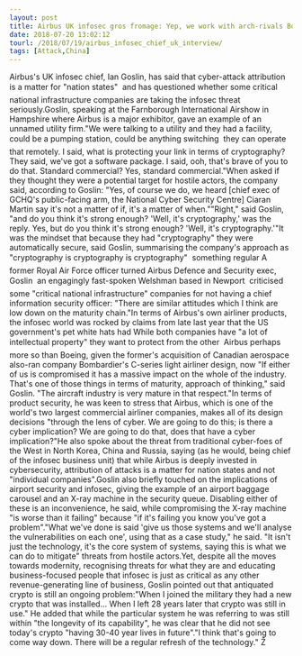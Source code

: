 ```yaml
---
layout: post
title: Airbus UK infosec gros fromage: Yep, we work with arch-rivals Boeing
date: 2018-07-20 13:02:12
tourl: /2018/07/19/airbus_infosec_chief_uk_interview/
tags: [Attack,China]
---
```

Airbus's UK infosec chief, Ian Goslin, has said that cyber-attack attribution is a matter for "nation states"  and has questioned whether some critical national infrastructure companies are taking the infosec threat seriously.Goslin, speaking at the Farnborough International Airshow in Hampshire where Airbus is a major exhibitor, gave an example of an unnamed utility firm."We were talking to a utility and they had a facility, could be a pumping station, could be anything switching  they can operate that remotely. I said, what is protecting your link in terms of cryptography? They said, we've got a software package. I said, ooh, that's brave of you to do that. Standard commercial? Yes, standard commercial."When asked if they thought they were a potential target for hostile actors, the company said, according to Goslin: "Yes, of course we do, we heard [chief exec of GCHQ's public-facing arm, the National Cyber Security Centre] Ciaran Martin say it's not a matter of if, it's a matter of when.""Right," said Goslin, "and do you think it's strong enough? 'Well, it's cryptography,' was the reply. Yes, but do you think it's strong enough? 'Well, it's cryptography.'"It was the mindset that because they had "cryptography" they were automatically secure, said Goslin, summarising the company's approach as "cryptography is cryptography is cryptography"  something regular A former Royal Air Force officer turned Airbus Defence and Security exec, Goslin  an engagingly fast-spoken Welshman based in Newport  criticised some "critical national infrastructure" companies for not having a chief information security officer: "There are similar attitudes which I think are low down on the maturity chain."In terms of Airbus's own airliner products, the infosec world was rocked by claims from late last year that the US government's pet white hats had While both companies have "a lot of intellectual property" they want to protect from the other  Airbus perhaps more so than Boeing, given the former's acquisition of Canadian aerospace also-ran company Bombardier's C-series light airliner design, now "If either of us is compromised it has a massive impact on the whole of the industry. That's one of those things in terms of maturity, approach of thinking," said Goslin. "The aircraft industry is very mature in that respect."In terms of product security, he was keen to stress that Airbus, which is one of the world's two largest commercial airliner companies, makes all of its design decisions "through the lens of cyber. We are going to do this; is there a cyber implication? We are going to do that, does that have a cyber implication?"He also spoke about the threat from traditional cyber-foes of the West in North Korea, China and Russia, saying (as he would, being chief of the infosec business unit) that while Airbus is deeply invested in cybersecurity, attribution of attacks is a matter for nation states and not "individual companies".Goslin also briefly touched on the implications of airport security and infosec, giving the example of an airport baggage carousel and an X-ray machine in the security queue. Disabling either of these is an inconvenience, he said, while compromising the X-ray machine "is worse than it failing" because "if it's failing you know you've got a problem"."What we've done is said 'give us those systems and we'll analyse the vulnerabilities on each one', using that as a case study," he said. "It isn't just the technology, it's the core system of systems, saying this is what we can do to mitigate" threats from hostile actors.Yet, despite all the moves towards modernity, recognising threats for what they are and educating business-focused people that infosec is just as critical as any other revenue-generating line of business, Goslin pointed out that antiquated crypto is still an ongoing problem:"When I joined the military they had a new crypto that was installed... When I left 28 years later that crypto was still in use." He added that while the particular system he was referring to was still within "the longevity of its capability", he was clear that he did not see today's crypto "having 30-40 year lives in future"."I think that's going to come way down. There will be a regular refresh of the technology." Ž